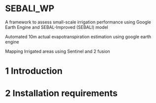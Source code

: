 # SEBALI_WP
A framework to assess small-scale irrigation performance using Google Earth Engine and SEBAL-Improved (SEBALI) model 

Automated 10m actual evapotranspiration estimation using google earth engine 

Mapping Irrigated areas using Sentinel and 2 fusion 

# 1 Introduction

# 2 Installation requirements
